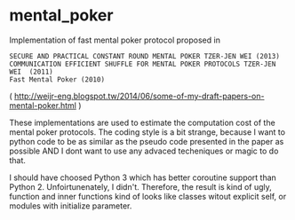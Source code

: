 mental_poker
============
Implementation of fast mental poker protocol proposed in

    SECURE AND PRACTICAL CONSTANT ROUND MENTAL POKER TZER-JEN WEI (2013)
    COMMUNICATION EFFICIENT SHUFFLE FOR MENTAL POKER PROTOCOLS TZER-JEN WEI  (2011)
    Fast Mental Poker (2010)

( http://weijr-eng.blogspot.tw/2014/06/some-of-my-draft-papers-on-mental-poker.html )

These implementations are used to estimate the computation cost of the mental poker protocols. 
The coding style is a bit strange, because I want to python code to be as similar as the pseudo code presented in the paper as possible AND I dont want to use any advaced techeniques or magic to do that.

I should have choosed Python 3 which has better coroutine support than Python 2.
Unfoirtunenately, I didn't. 
Therefore, the result is kind of ugly, function and inner functions kind of looks like classes witout explicit self, or modules with initialize parameter.

